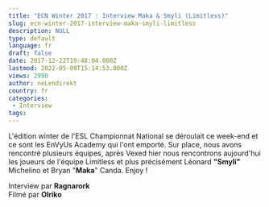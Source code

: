 ```yaml
---
title: "ECN Winter 2017 : Interview Maka & Smyli (Limitless)"
slug: ecn-winter-2017-interview-maka-smyli-limitless
description: NULL
type: default
language: fr
draft: false
date: 2017-12-22T19:48:04.000Z
lastmod: 2022-05-09T15:14:53.000Z
views: 2990
author: neLendirekt
country: fr
categories:
 - Interview
tags:
---
```

L'édition winter de l'ESL Championnat National se déroulait ce week-end et ce sont les EnVyUs Academy qui l'ont emporté. Sur place, nous avons rencontré plusieurs équipes, après Vexed hier nous rencontrons aujourd'hui les joueurs de l'équipe Limitless et plus précisément Léonard **"Smyli"** Michelino et Bryan "**Maka**" Canda. Enjoy !

Interview par **Ragnarork**  
Filmé par **Olriko**
